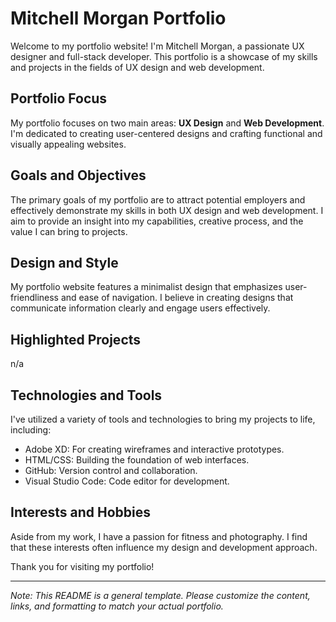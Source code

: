 # Mitchell Morgan Portfolio

Welcome to my portfolio website! I'm Mitchell Morgan, a passionate UX designer and full-stack developer. This portfolio is a showcase of my skills and projects in the fields of UX design and web development.

## Portfolio Focus

My portfolio focuses on two main areas: **UX Design** and **Web Development**. I'm dedicated to creating user-centered designs and crafting functional and visually appealing websites.

## Goals and Objectives

The primary goals of my portfolio are to attract potential employers and effectively demonstrate my skills in both UX design and web development. I aim to provide an insight into my capabilities, creative process, and the value I can bring to projects.

## Design and Style

My portfolio website features a minimalist design that emphasizes user-friendliness and ease of navigation. I believe in creating designs that communicate information clearly and engage users effectively.

## Highlighted Projects

n/a

## Technologies and Tools

I've utilized a variety of tools and technologies to bring my projects to life, including:

- Adobe XD: For creating wireframes and interactive prototypes.
- HTML/CSS: Building the foundation of web interfaces.
- GitHub: Version control and collaboration.
- Visual Studio Code: Code editor for development.

## Interests and Hobbies

Aside from my work, I have a passion for fitness and photography. I find that these interests often influence my design and development approach.

Thank you for visiting my portfolio!

---

_Note: This README is a general template. Please customize the content, links, and formatting to match your actual portfolio._
